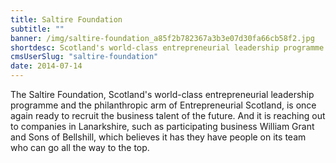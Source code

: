 ```yaml
---
title: Saltire Foundation
subtitle: ""
banner: /img/saltire-foundation_a85f2b782367a3b3e07d30fa66cb58f2.jpg
shortdesc: Scotland's world-class entrepreneurial leadership programme.
cmsUserSlug: "saltire-foundation"
date: 2014-07-14
---
```


The Saltire Foundation, Scotland's world-class entrepreneurial leadership programme and the philanthropic arm of Entrepreneurial Scotland, is once again ready to recruit the business talent of the future. And it is reaching out to companies in Lanarkshire, such as participating business William Grant and Sons of Bellshill, which believes it has they have people on its team who can go all the way to the top.